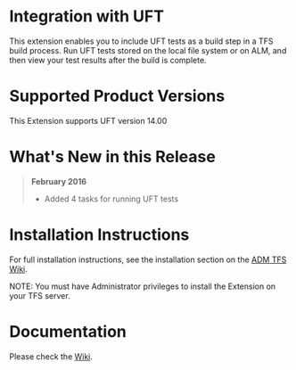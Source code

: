 # Integration with UFT

This extension enables you to include UFT tests as a build step in a TFS build process. Run UFT tests stored on the local file system or on ALM, and then view your test results after the build is complete.

# Supported Product Versions

This Extension supports UFT version 14.00

# What's New in this Release

> **February 2016**
> - Added 4 tasks for running UFT tests

# Installation Instructions

For full installation instructions, see the installation section on the [ADM TFS Wiki](https://github.com/hpsa/ADM-TFS-Extension/wiki/Installing-the-ADM-TFS-Extension).

NOTE: You must have Administrator privileges to install the Extension on your TFS server.

# Documentation

Please check the [Wiki](https://github.com/hpsa/ADM-TFS-Extension/wiki/HPE-ADM-TFS-Extension).
